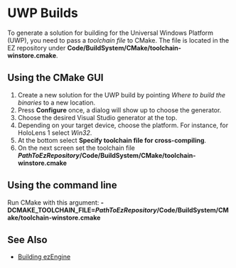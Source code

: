 # UWP Builds

To generate a solution for building for the Universal Windows Platform (UWP), you need to pass a *toolchain file* to CMake. The file is located in the EZ repository under **Code/BuildSystem/CMake/toolchain-winstore.cmake**.

## Using the CMake GUI

1. Create a new solution for the UWP build by pointing *Where to build the binaries* to a new location.
1. Press **Configure** once, a dialog will show up to choose the generator.
1. Choose the desired Visual Studio generator at the top.
1. Depending on your target device, choose the platform. For instance, for HoloLens 1 select *Win32*.
1. At the bottom select **Specify toolchain file for cross-compiling**.
1. On the next screen set the toolchain file **_PathToEzRepository_/Code/BuildSystem/CMake/toolchain-winstore.cmake**

## Using the command line

Run CMake with this argument: **-DCMAKE_TOOLCHAIN_FILE=_PathToEzRepository_/Code/BuildSystem/CMake/toolchain-winstore.cmake**

## See Also

* [Building ezEngine](building-ez.md)
